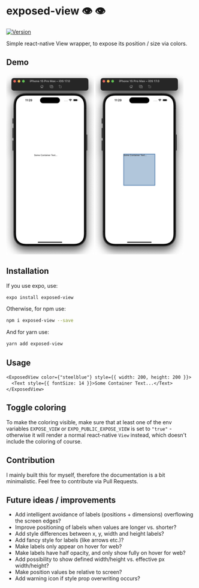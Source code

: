 # exposed-view 👁 👁️

[![Version](https://img.shields.io/npm/v/exposed-view)](https://www.npmjs.com/package/exposed-view)

Simple react-native View wrapper, to expose its position / size via colors.

## Demo

<img src="documentation/withoutColor.png" height="480px" alt="without-color">
<img src="documentation/withColor.png" height="480px" alt="with-color">

## Installation

If you use expo, use:

```bash
expo install exposed-view
```

Otherwise, for npm use:

```bash
npm i exposed-view --save
```

And for yarn use:

```bash
yarn add exposed-view
```

## Usage

```tsx
<ExposedView color={"steelblue"} style={{ width: 200, height: 200 }}>
  <Text style={{ fontSize: 14 }}>Some Container Text...</Text>
</ExposedView>
```

## Toggle coloring

To make the coloring visible, make sure that at least one of the env variables `EXPOSE_VIEW` or `EXPO_PUBLIC_EXPOSE_VIEW` is set to `"true"` - otherwise it will render a normal react-native `View` instead, which doesn't include the coloring of course.

## Contribution

I mainly built this for myself, therefore the documentation is a bit minimalistic. Feel free to contribute via Pull Requests.

## Future ideas / improvements
- Add intelligent avoidance of labels (positions + dimensions) overflowing the screen edges?
- Improve positioning of labels when values are longer vs. shorter?
- Add style differences between x, y, width and height labels?
- Add fancy style for labels (like arrows etc.)?
- Make labels only appear on hover for web?
- Make labels have half opacity, and only show fully on hover for web?
- Add possibility to show defined width/height vs. effective px width/height?
- Make position values be relative to screen?
- Add warning icon if style prop overwriting occurs?
